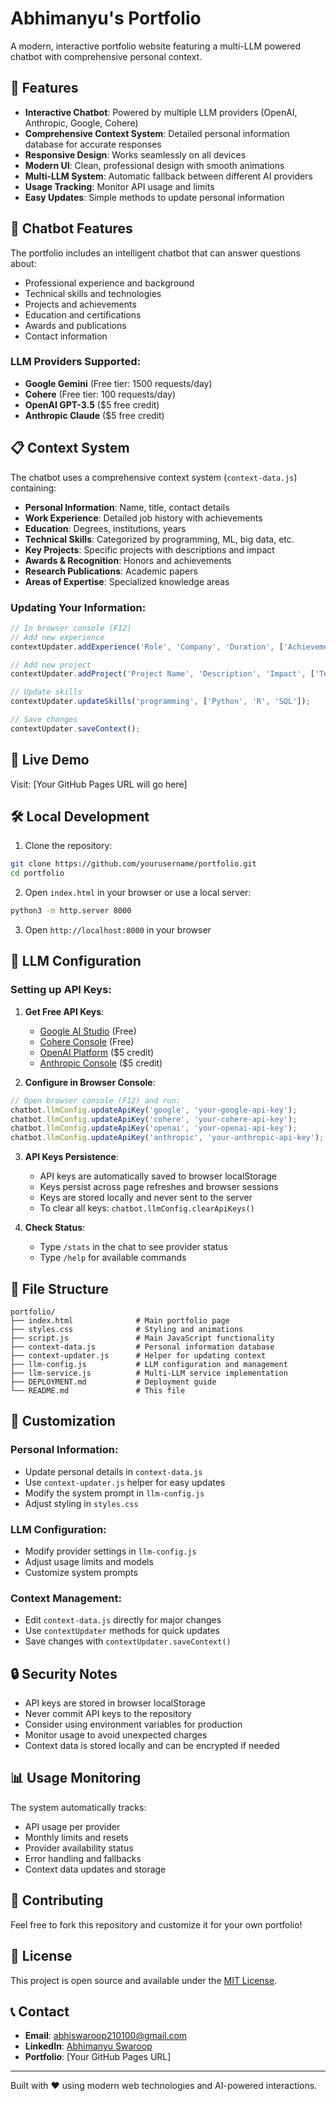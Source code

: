 # Abhimanyu's Portfolio

A modern, interactive portfolio website featuring a multi-LLM powered chatbot with comprehensive personal context.

## 🌟 Features

- **Interactive Chatbot**: Powered by multiple LLM providers (OpenAI, Anthropic, Google, Cohere)
- **Comprehensive Context System**: Detailed personal information database for accurate responses
- **Responsive Design**: Works seamlessly on all devices
- **Modern UI**: Clean, professional design with smooth animations
- **Multi-LLM System**: Automatic fallback between different AI providers
- **Usage Tracking**: Monitor API usage and limits
- **Easy Updates**: Simple methods to update personal information

## 🤖 Chatbot Features

The portfolio includes an intelligent chatbot that can answer questions about:
- Professional experience and background
- Technical skills and technologies
- Projects and achievements
- Education and certifications
- Awards and publications
- Contact information

### LLM Providers Supported:
- **Google Gemini** (Free tier: 1500 requests/day)
- **Cohere** (Free tier: 100 requests/day)
- **OpenAI GPT-3.5** ($5 free credit)
- **Anthropic Claude** ($5 free credit)

## 📋 Context System

The chatbot uses a comprehensive context system (`context-data.js`) containing:
- **Personal Information**: Name, title, contact details
- **Work Experience**: Detailed job history with achievements
- **Education**: Degrees, institutions, years
- **Technical Skills**: Categorized by programming, ML, big data, etc.
- **Key Projects**: Specific projects with descriptions and impact
- **Awards & Recognition**: Honors and achievements
- **Research Publications**: Academic papers
- **Areas of Expertise**: Specialized knowledge areas

### Updating Your Information:
```javascript
// In browser console (F12)
// Add new experience
contextUpdater.addExperience('Role', 'Company', 'Duration', ['Achievement 1', 'Achievement 2']);

// Add new project
contextUpdater.addProject('Project Name', 'Description', 'Impact', ['Tech1', 'Tech2']);

// Update skills
contextUpdater.updateSkills('programming', ['Python', 'R', 'SQL']);

// Save changes
contextUpdater.saveContext();
```

## 🚀 Live Demo

Visit: [Your GitHub Pages URL will go here]

## 🛠️ Local Development

1. Clone the repository:
```bash
git clone https://github.com/yourusername/portfolio.git
cd portfolio
```

2. Open `index.html` in your browser or use a local server:
```bash
python3 -m http.server 8000
```

3. Open `http://localhost:8000` in your browser

## 🔧 LLM Configuration

### Setting up API Keys:

1. **Get Free API Keys**:
   - [Google AI Studio](https://makersuite.google.com/app/apikey) (Free)
   - [Cohere Console](https://dashboard.cohere.com/) (Free)
   - [OpenAI Platform](https://platform.openai.com/) ($5 credit)
   - [Anthropic Console](https://console.anthropic.com/) ($5 credit)

2. **Configure in Browser Console**:
```javascript
// Open browser console (F12) and run:
chatbot.llmConfig.updateApiKey('google', 'your-google-api-key');
chatbot.llmConfig.updateApiKey('cohere', 'your-cohere-api-key');
chatbot.llmConfig.updateApiKey('openai', 'your-openai-api-key');
chatbot.llmConfig.updateApiKey('anthropic', 'your-anthropic-api-key');
```

3. **API Keys Persistence**:
   - API keys are automatically saved to browser localStorage
   - Keys persist across page refreshes and browser sessions
   - Keys are stored locally and never sent to the server
   - To clear all keys: `chatbot.llmConfig.clearApiKeys()`

4. **Check Status**:
   - Type `/stats` in the chat to see provider status
   - Type `/help` for available commands

## 📁 File Structure

```
portfolio/
├── index.html              # Main portfolio page
├── styles.css              # Styling and animations
├── script.js               # Main JavaScript functionality
├── context-data.js         # Personal information database
├── context-updater.js      # Helper for updating context
├── llm-config.js           # LLM configuration and management
├── llm-service.js          # Multi-LLM service implementation
├── DEPLOYMENT.md           # Deployment guide
└── README.md               # This file
```

## 🎨 Customization

### Personal Information:
- Update personal details in `context-data.js`
- Use `context-updater.js` helper for easy updates
- Modify the system prompt in `llm-config.js`
- Adjust styling in `styles.css`

### LLM Configuration:
- Modify provider settings in `llm-config.js`
- Adjust usage limits and models
- Customize system prompts

### Context Management:
- Edit `context-data.js` directly for major changes
- Use `contextUpdater` methods for quick updates
- Save changes with `contextUpdater.saveContext()`

## 🔒 Security Notes

- API keys are stored in browser localStorage
- Never commit API keys to the repository
- Consider using environment variables for production
- Monitor usage to avoid unexpected charges
- Context data is stored locally and can be encrypted if needed

## 📊 Usage Monitoring

The system automatically tracks:
- API usage per provider
- Monthly limits and resets
- Provider availability status
- Error handling and fallbacks
- Context data updates and storage

## 🤝 Contributing

Feel free to fork this repository and customize it for your own portfolio!

## 📄 License

This project is open source and available under the [MIT License](LICENSE).

## 📞 Contact

- **Email**: abhiswaroop210100@gmail.com
- **LinkedIn**: [Abhimanyu Swaroop](https://www.linkedin.com/in/abhimanyuswaroop)
- **Portfolio**: [Your GitHub Pages URL]

---

Built with ❤️ using modern web technologies and AI-powered interactions.